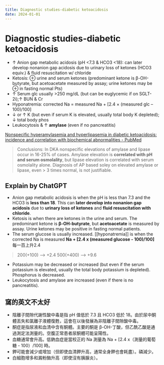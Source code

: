 ```yaml
---
title: Diagnostic studies-diabetic ketoacidosis
date: 2024-01-01
---
```


# Diagnostic studies-diabetic ketoacidosis

*   ↑ Anion gap metabolic acidosis (pH <7.3 & HCO3 <18): can later develop nonanion gap acidosis due to urinary loss of ketones (HCO3 equiv.) & fluid resuscitation w/ chloride
*   Ketosis: ⊕ urine and serum ketones (predominant ketone is β-OH-butyrate, but acetoacetate measured by assay; urine ketones may be ⊕ in fasting normal Pts)
*   ↑ Serum glc usually >250 mg/dL (but can be euglycemic if on SGLT-2i);↑ BUN & Cr
*   Hyponatremia: corrected Na = measured Na + [2.4 × (measured glc – 100)/100]
*   ↓ or ↑ K (but even if serum K is elevated, usually total body K depleted); ↓ total body phos
*   Leukocytosis & ↑ **amylase** (even if no pancreatitis)

[Nonspecific hyperamylasemia and hyperlipasemia in diabetic ketoacidosis: incidence and correlation with biochemical abnormalities - PubMed][1]

> Conclusions: In DKA nonspecific elevations of amylase and lipase occur in 16-25% of cases. Amylase elevation is **correlated with pH and serum osmolality**, but lipase elevation is correlated with serum osmolality alone. Diagnosis of AP based soley on elevated amylase or lipase, even > 3 times normal, is not justifiable.

## Explain by ChatGPT

*   Anion gap metabolic acidosis is when the pH is less than 7.3 and the HCO3 is **less than 18**. This can **later develop into nonanion gap acidosis** due to **urinary loss of ketones** and **fluid resuscitation with chloride**.
*   Ketosis is when there are ketones in the urine and serum. The predominant ketone is **β-OH-butyrate**, but **acetoacetate** is measured by assay. Urine ketones may be positive in fasting normal patients.
*   The serum glucose is usually increased. [[hyponatremia]] is when the corrected Na is measured **Na + [2.4 x (measured glucose - 100)/100]** 每一百上升2.4

> 200(+100) --> +2.4
> 500(+400) --> +9.6

*   Potassium may be decreased or increased (but even if the serum potassium is elevated, usually the total body potassium is depleted). Phosphorus is decreased.
*   Leukocytosis and amylase are increased (even if there is no pancreatitis).

## 窩的英文不太好

*   陰離子間隙代謝性酸中毒是指 pH 值低於 7.3 且 HCO3 低於 18。由於尿中酮體丟失和氯離子液體復甦，這會在以後發展為非陰離子間隙酸中毒。
*   酮症是指尿液和血清中含有酮體。主要的酮是 β-OH-丁酸，但乙酰乙酸是通過測定法測量的。空腹正常患者尿酮體可能呈陽性。
*   血糖通常會升高。低鈉血症是當校正的 Na 測量為 Na + [2.4 x（測量的葡萄糖 - 100）/100] 時。
*   鉀可能會減少或增加（但即使血清鉀升高，通常全身鉀也會耗盡）。磷減少。
*   白細胞增多和澱粉酶升高（即使沒有胰腺炎）。

[1]: https://pubmed.ncbi.nlm.nih.gov/11095328/
